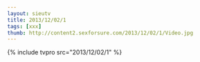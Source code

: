 ```yaml
--- 
layout: sieutv
title: 2013/12/02/1
tags: [xxx]
thumb: http://content2.sexforsure.com/2013/12/02/1/Video.jpg
---
```

{% include tvpro src="2013/12/02/1" %} 
